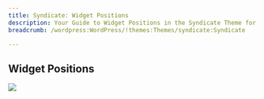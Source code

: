 ```yaml
---
title: Syndicate: Widget Positions
description: Your Guide to Widget Positions in the Syndicate Theme for WordPress
breadcrumb: /wordpress:WordPress/!themes:Themes/syndicate:Syndicate

---
```


Widget Positions
-----

![][positions]

[positions]: assets/positions.jpg